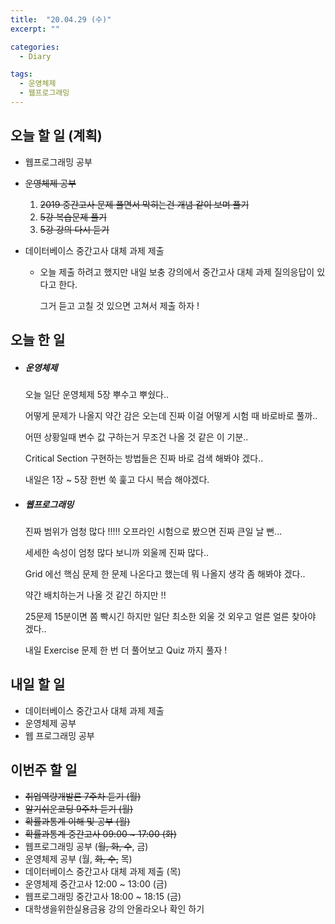 ```yaml
---
title:  "20.04.29 (수)"
excerpt: ""

categories:
  - Diary

tags:
  - 운영체제
  - 웹프로그래밍
---
```


## 오늘 할 일 (계획)

- 웹프로그래밍 공부

- ~~운영체제 공부~~

  1. ~~2019 중간고사 문제 풀면서 막히는건 개념 같이 보며 풀기~~
  2. ~~5강 복습문제 풀기~~
  3. ~~5강 강의 다시 듣기~~

- 데이터베이스 중간고사 대체 과제 제출

  - 오늘 제출 하려고 했지만 내일 보충 강의에서 중간고사 대체 과제 질의응답이 있다고 한다.

    그거 듣고 고칠 것 있으면 고쳐서 제출 하자 !


## 오늘 한 일

- ##### 운영체제

  오늘 일단 운영체제 5장 뿌수고 뿌쉈다..

  어떻게 문제가 나올지 약간 감은 오는데 진짜 이걸 어떻게 시험 때 바로바로 풀까..

  어떤 상황일때 변수 값 구하는거 무조건 나올 것 같은 이 기분..

  Critical Section 구현하는 방법들은 진짜 바로 검색 해봐야 겠다..

  내일은 1장 ~ 5장 한번 쑥 훑고 다시 복습 해야겠다.

- ##### 웹프로그래밍

  진짜 범위가 엄청 많다 !!!!! 오프라인 시험으로 봤으면 진짜 큰일 날 뻔...

  세세한 속성이 엄청 많다 보니까 외울께 진짜 많다..

  Grid 에선 핵심 문제 한 문제 나온다고 했는데 뭐 나올지 생각 좀 해봐야 겠다..

  약간 배치하는거 나올 것 같긴 하지만 !!

  25문제 15분이면 쫌 빡시긴 하지만 일단 최소한 외울 것 외우고 얼른 얼른 찾아야 겠다..

  내일 Exercise 문제 한 번 더 풀어보고 Quiz 까지 풀자 !

## 내일 할 일

- 데이터베이스 중간고사 대체 과제 제출 
- 운영체제 공부
- 웹 프로그래밍 공부


## 이번주 할 일

- ~~취업역량개발론 7주차 듣기 (월)~~
- ~~알기쉬운코딩 9주차 듣기 (월)~~
- ~~확률과통계 이해 및 공부 (월)~~
- ~~확률과통계 중간고사 09:00 ~ 17:00 (화)~~
- 웹프로그래밍 공부 (~~월, 화, 수~~, 금)
- 운영체제 공부 (월, ~~화, 수,~~ 목)
- 데이터베이스 중간고사 대체 과제 제출 (목)
- 운영체제 중간고사 12:00 ~ 13:00 (금)
- 웹프로그래밍 중간고사 18:00 ~ 18:15 (금)
- 대학생을위한실용금융 강의 안올라오나 확인 하기